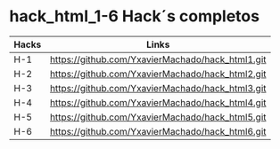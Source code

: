# hack_html_1-6 Hack´s completos

|Hacks| Links | 
|-----|---------|
| H-1 | https://github.com/YxavierMachado/hack_html1.git |
| H-2 | https://github.com/YxavierMachado/hack_html2.git |
| H-3 | https://github.com/YxavierMachado/hack_html3.git | 
| H-4 | https://github.com/YxavierMachado/hack_html4.git |
| H-5 | https://github.com/YxavierMachado/hack_html5.git |
| H-6 | https://github.com/YxavierMachado/hack_html6.git |
               
